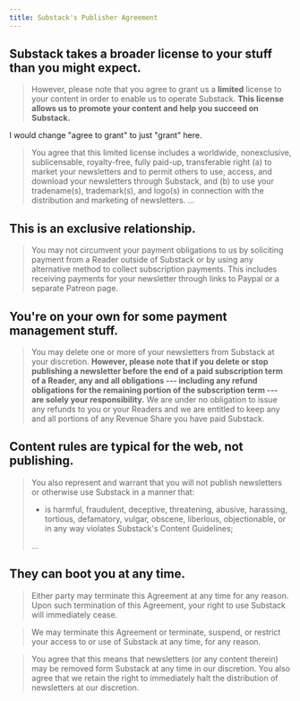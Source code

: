 ```yaml
---
title: Substack's Publisher Agreement
---
```



## Substack takes a broader license to your stuff than you might expect.

> However, please note that you agree to grant us a **limited** license to your content in order to enable us to operate Substack.  **This license allows us to promote your content and help you succeed on Substack.**

I would change "agree to grant" to just "grant" here.

> You agree that this limited license includes a worldwide, nonexclusive, sublicensable, royalty-free, fully paid-up, transferable right (a) to market your newsletters and to permit others to use, access, and download your newsletters through Substack, and (b) to use your tradename(s), trademark(s), and logo(s) in connection with the distribution and marketing of newsletters. ...

## This is an exclusive relationship.

> You may not circumvent your payment obligations to us by soliciting payment from a Reader outside of Substack or by using any alternative method to collect subscription payments.  This includes receiving payments for your newsletter through links to Paypal or a separate Patreon page.

## You're on your own for some payment management stuff.

> You may delete one or more of your newsletters from Substack at your discretion. **However, please note that if you delete or stop publishing a newsletter before the end of a paid subscription term of a Reader, any and all obligations --- including any refund obligations for the remaining portion of the subscription term --- are solely your responsibility.**  We are under no obligation to issue any refunds to you or your Readers and we are entitled to keep any and all portions of any Revenue Share you have paid Substack.

## Content rules are typical for the web, not publishing.

> You also represent and warrant that you will not publish newsletters or otherwise use Substack in a manner that:
>
> - is harmful, fraudulent, deceptive, threatening, abusive, harassing, tortious, defamatory, vulgar, obscene, liberlous, objectionable, or in any way violates Substack's Content Guidelines;
>
> ...

## They can boot you at any time.

> Either party may terminate this Agreement at any time for any reason.  Upon such termination of this Agreement, your right to use Substack will immediately cease.

> We may terminate this Agreement or terminate, suspend, or restrict your access to or use of Substack at any time, for any reason.

> You agree that this means that newsletters (or any content therein) may be removed form Substack at any time in our discretion.  You also agree that we retain the right to immediately halt the distribution of newsletters at our discretion.
